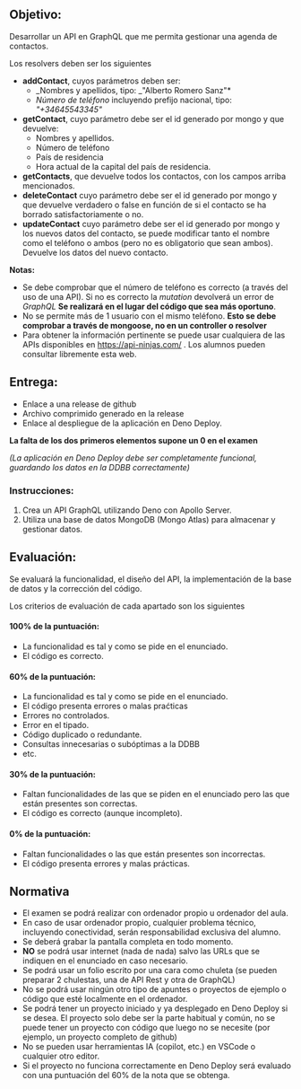 ## Objetivo:

Desarrollar un API en GraphQL que me permita gestionar una agenda de contactos.

Los resolvers deben ser los siguientes

- **addContact**, cuyos parámetros deben ser:
  - _Nombres y apellidos, tipo: _"Alberto Romero Sanz"\*
  - _Número de teléfono_ incluyendo prefijo nacional, tipo: _"+34645543345"_
- **getContact**, cuyo parámetro debe ser el id generado por mongo y que devuelve:
  - Nombres y apellidos.
  - Número de teléfono
  - País de residencia
  - Hora actual de la capital del país de residencia.
- **getContacts**, que devuelve todos los contactos, con los campos arriba mencionados.
- **deleteContact** cuyo parámetro debe ser el id generado por mongo y que devuelve verdadero o false en función de si el contacto se ha borrado satisfactoriamente o no.
- **updateContact** cuyo parámetro debe ser el id generado por mongo y los nuevos datos del contacto, se puede modificar tanto el nombre como el teléfono o ambos (pero no es obligatorio que sean ambos). Devuelve los datos del nuevo contacto.

**Notas:**

- Se debe comprobar que el número de teléfono es correcto (a través del uso de una API). Si no es correcto la _mutation_ devolverá un error de _GraphQL_ **Se realizará en el lugar del código que sea más oportuno**.
- No se permite más de 1 usuario con el mismo teléfono. **Esto se debe comprobar a través de mongoose, no en un controller o resolver**
- Para obtener la información pertinente se puede usar cualquiera de las APIs disponibles en https://api-ninjas.com/ . Los alumnos pueden consultar libremente esta web.

## Entrega:

- Enlace a una release de github
- Archivo comprimido generado en la release
- Enlace al despliegue de la aplicación en Deno Deploy.

**La falta de los dos primeros elementos supone un 0 en el examen**

_(La aplicación en Deno Deploy debe ser completamente funcional, guardando los datos en la DDBB correctamente)_

### Instrucciones:

1. Crea un API GraphQL utilizando Deno con Apollo Server.
2. Utiliza una base de datos MongoDB (Mongo Atlas) para almacenar y gestionar datos.

## Evaluación:

Se evaluará la funcionalidad, el diseño del API, la implementación de la base de datos y la corrección del código.

Los criterios de evaluación de cada apartado son los siguientes

#### 100% de la puntuación:

- La funcionalidad es tal y como se pide en el enunciado.
- El código es correcto.

#### 60% de la puntuación:

- La funcionalidad es tal y como se pide en el enunciado.
- El código presenta errores o malas praćticas
- Errores no controlados.
- Error en el tipado.
- Código duplicado o redundante.
- Consultas innecesarias o subóptimas a la DDBB
- etc.

#### 30% de la puntuación:

- Faltan funcionalidades de las que se piden en el enunciado pero las que están presentes son correctas.
- El código es correcto (aunque incompleto).

#### 0% de la puntuación:

- Faltan funcionalidades o las que están presentes son incorrectas.
- El código presenta errores y malas prácticas.

## Normativa

- El examen se podrá realizar con ordenador propio u ordenador del aula.
- En caso de usar ordenador propio, cualquier problema técnico, incluyendo conectividad, serán responsabilidad exclusiva del alumno.
- Se deberá grabar la pantalla completa en todo momento.
- **NO** se podrá usar internet (nada de nada) salvo las URLs que se indiquen en el enunciado en caso necesario.
- Se podrá usar un folio escrito por una cara como chuleta (se pueden preparar 2 chulestas, una de API Rest y otra de GraphQL)
- No se podrá usar ningún otro tipo de apuntes o proyectos de ejemplo o código que esté localmente en el ordenador.
- Se podrá tener un proyecto iniciado y ya desplegado en Deno Deploy si se desea. El proyecto solo debe ser la parte habitual y común, no se puede tener un proyecto con código que luego no se necesite (por ejemplo, un proyecto completo de github)
- No se pueden usar herramientas IA (copilot, etc.) en VSCode o cualquier otro editor.
- Si el proyecto no funciona correctamente en Deno Deploy será evaluado con una puntuación del 60% de la nota que se obtenga.
